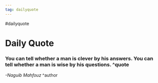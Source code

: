 ```yaml
---
tag: dailyquote
---
```


#dailyquote

# Daily Quote

### You can tell whether a man is clever by his answers. You can tell whether a man is wise by his questions. ^quote
*-Naguib Mahfouz* ^author
